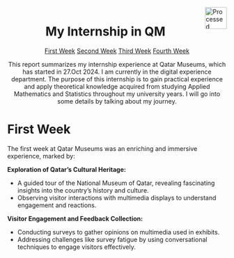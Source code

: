 <img src="https://i.ibb.co/kJ99gXz/qm-car-logo-0-0-1.png" align="right" alt="Processed Image" height="50" width="auto"  >
<html>
<body>
  <h1  align="center">My Internship in QM </h1>
  <p align="center" > <a href="#W1">First Week</a>     <a href="#W2">Second Week</a>     <a href="#W3">Third Week</a>     <a href="#W4">Fourth Week</a> </p>
  

<p align="center">This report summarizes my internship experience at Qatar Museums, which has started in 27.Oct 2024. I am currently in the digital experience department. The purpose of this internship is to gain practical experience and apply theoretical knowledge acquired from studying Applied Mathematics and Statistics throughout my university years. I will go into some details by talking about my journey.</p>
  
<h1  align="Left" id="W1">First Week</h1>
<p>The first week at Qatar Museums was an enriching and immersive experience, marked by:</p>

<p><b>Exploration of Qatar’s Cultural Heritage:</b></p>
<ul>
  <li>	A guided tour of the National Museum of Qatar, revealing fascinating insights into the country’s history and culture.</li>
  <li>	Observing visitor interactions with multimedia displays to understand engagement and reactions.</li>
</ul>
<p><b>Visitor Engagement and Feedback Collection:</b></p>
<ul>
  <li>	Conducting surveys to gather opinions on multimedia used in exhibits.</li>
  <li>	Addressing challenges like survey fatigue by using conversational techniques to engage visitors effectively.</li>
</ul>

</body>
</html>






